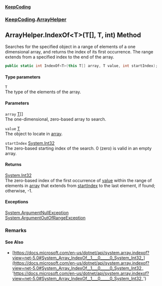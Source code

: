 #### [KeepCoding](index.md 'index')
### [KeepCoding](KeepCoding.md 'KeepCoding').[ArrayHelper](ArrayHelper.md 'KeepCoding.ArrayHelper')
## ArrayHelper.IndexOf&lt;T&gt;(T[], T, int) Method
Searches for the specified object in a range of elements of a one dimensional array, and returns the index of its first occurrence. The range extends from a specified index to the end of the array.  
```csharp
public static int IndexOf<T>(this T[] array, T value, int startIndex);
```
#### Type parameters
<a name='KeepCoding.ArrayHelper.IndexOf.T.(T...T.int).T'></a>
`T`  
The type of the elements of the array.
  
#### Parameters
<a name='KeepCoding.ArrayHelper.IndexOf.T.(T...T.int).array'></a>
`array` [T](ArrayHelper.IndexOf.d4I83tcOKGUvD+etNIxd1Q.md#KeepCoding.ArrayHelper.IndexOf.T.(T...T.int).T 'KeepCoding.ArrayHelper.IndexOf&lt;T&gt;(T[], T, int).T')[[]](https://docs.microsoft.com/en-us/dotnet/api/System.Array 'System.Array')  
The one-dimensional, zero-based array to search.
  
<a name='KeepCoding.ArrayHelper.IndexOf.T.(T...T.int).value'></a>
`value` [T](ArrayHelper.IndexOf.d4I83tcOKGUvD+etNIxd1Q.md#KeepCoding.ArrayHelper.IndexOf.T.(T...T.int).T 'KeepCoding.ArrayHelper.IndexOf&lt;T&gt;(T[], T, int).T')  
The object to locate in [array](ArrayHelper.IndexOf.d4I83tcOKGUvD+etNIxd1Q.md#KeepCoding.ArrayHelper.IndexOf.T.(T...T.int).array 'KeepCoding.ArrayHelper.IndexOf&lt;T&gt;(T[], T, int).array').
  
<a name='KeepCoding.ArrayHelper.IndexOf.T.(T...T.int).startIndex'></a>
`startIndex` [System.Int32](https://docs.microsoft.com/en-us/dotnet/api/System.Int32 'System.Int32')  
The zero-based starting index of the search. 0 (zero) is valid in an empty array.
  
#### Returns
[System.Int32](https://docs.microsoft.com/en-us/dotnet/api/System.Int32 'System.Int32')  
The zero-based index of the first occurrence of [value](ArrayHelper.IndexOf.d4I83tcOKGUvD+etNIxd1Q.md#KeepCoding.ArrayHelper.IndexOf.T.(T...T.int).value 'KeepCoding.ArrayHelper.IndexOf&lt;T&gt;(T[], T, int).value') within the range of elements in [array](ArrayHelper.IndexOf.d4I83tcOKGUvD+etNIxd1Q.md#KeepCoding.ArrayHelper.IndexOf.T.(T...T.int).array 'KeepCoding.ArrayHelper.IndexOf&lt;T&gt;(T[], T, int).array') that extends from [startIndex](ArrayHelper.IndexOf.d4I83tcOKGUvD+etNIxd1Q.md#KeepCoding.ArrayHelper.IndexOf.T.(T...T.int).startIndex 'KeepCoding.ArrayHelper.IndexOf&lt;T&gt;(T[], T, int).startIndex') to the last element, if found; otherwise, -1.
#### Exceptions
[System.ArgumentNullException](https://docs.microsoft.com/en-us/dotnet/api/System.ArgumentNullException 'System.ArgumentNullException')  
[System.ArgumentOutOfRangeException](https://docs.microsoft.com/en-us/dotnet/api/System.ArgumentOutOfRangeException 'System.ArgumentOutOfRangeException')  
### Remarks
#### See Also
- [https://docs.microsoft.com/en-us/dotnet/api/system.array.indexof?view=net-5.0#System_Array_IndexOf__1___0_____0_System_Int32_](https://docs.microsoft.com/en-us/dotnet/api/system.array.indexof?view=net-5.0#System_Array_IndexOf__1___0_____0_System_Int32_ 'https://docs.microsoft.com/en-us/dotnet/api/system.array.indexof?view=net-5.0#System_Array_IndexOf__1___0_____0_System_Int32_')
